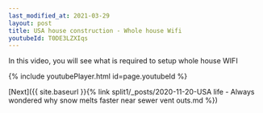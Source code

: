 ```yaml
---
last_modified_at: 2021-03-29
layout: post
title: USA house construction - Whole house Wifi 
youtubeId: T0DE3LZXIqs
---
```

 
In this video, you will see what is required to setup whole house WIFI
 
 
 


{% include youtubePlayer.html id=page.youtubeId %}
 
 
[Next]({{ site.baseurl }}{% link split1/_posts/2020-11-20-USA life - Always wondered why snow melts faster near sewer vent outs.md %})

